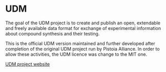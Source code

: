 # UDM

The goal of the UDM project is to create and publish an open, extendable and freely available data format for exchange of experimental information about compound synthesis and their testing.

This is the official UDM version maintained and further developed after completion of the original UDM project run by Pistoia Alliance.  In order to allow these activities, the UDM licence was change to the MIT one.

[UDM project website](https://www.pistoiaalliance.org/projects/udm/)
